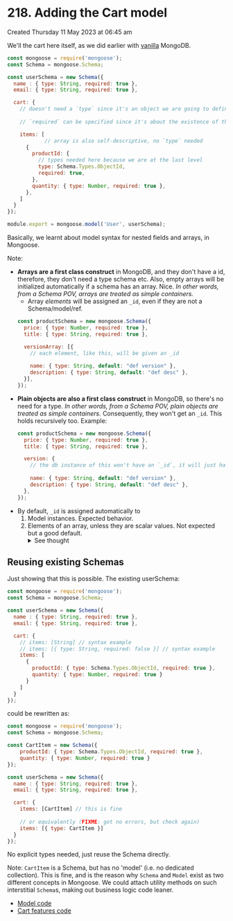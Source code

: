 # 218. Adding the Cart model
Created Thursday 11 May 2023 at 06:45 am

We'll the cart here itself, as we did earlier with [vanilla](obsidian://open?vault=nodejs-notes&file=home%2F4_resource_itineraries%2F2_Node_js_complete_guide_academind%2F12_Working_with_NoSQL_and_MongoDB%2F196) MongoDB.

```js
const mongoose = require('mongoose');
const Schema = mongoose.Schema;

const userSchema = new Schema({
  name : { type: String, required: true },
  email: { type: String, required: true },

  cart: {
    // doesn't need a `type` since it's an object we are going to define
    
    // `required` can be specified since it's about the existence of the key `cart` itself. BUT THIS GIVES AN ERROR, FIXME: why?

    items: [
		    // array is also self-descriptive, no `type` needed
	  {
        productId: {
          // types needed here because we are at the last level
          type: Schema.Types.ObjectId,
          required: true,
        },
        quantity: { type: Number, required: true },
      },
    ]
  }
});

module.export = mongoose.model('User', userSchema);
```
Basically, we learnt about model syntax for nested fields and arrays, in Mongoose.

Note:
- **Arrays are a first class construct** in MongoDB, and they don't have a id, therefore, they don't need a type schema etc. Also, empty arrays will be initialized automatically if a schema has an array. Nice. *In other words, from a Schema POV, arrays are treated as simple containers.*
	- Array _elements_ will be assigned an `_id`, even if they are not a Schema/model/ref.
	```js
	const productSchema = new mongoose.Schema({
	  price: { type: Number, required: true },
	  title: { type: String, required: true },
	
	  versionArray: [{
	    // each element, like this, will be given an _id
	    
	    name: { type: String, default: "def version" },
	    description: { type: String, default: "def desc" },
	  }],
	});
	```
- **Plain objects are also a first class construct** in MongoDB, so there's no need for a type. *In other words, from a Schema POV, plain objects are treated as simple containers.*  Consequently, they won't get an `_id`. This holds recursively too. Example:
	```js
	const productSchema = new mongoose.Schema({
	  price: { type: Number, required: true },
	  title: { type: String, required: true },
	
	  version: {
	    // the db instance of this won't have an `_id`, it will just have name and description fields
	    
	    name: { type: String, default: "def version" },
	    description: { type: String, default: "def desc" },
	  },
	});
	```
- By default, `_id` is assigned automatically to
	1. Model instances. Expected behavior.
	2. Elements of an array, unless they are scalar values. Not expected but a good default. <details><summary>See thought</summary>This is interesting - plain elements are not part of any model, and don't reside in their dedicated collection, just saying. This is very helpful anyway, since using index as primary key is bad, and an extra argument just for doing it would have been extra work.</details>


## Reusing existing Schemas
Just showing that this is possible. The existing userSchema:
```js
const mongoose = require('mongoose');
const Schema = mongoose.Schema;

const userSchema = new Schema({
  name : { type: String, required: true },
  email: { type: String, required: true },

  cart: {
    // items: [String] // syntax example
    // items: [{ type: String, required: false }] // syntax example
    items: [
      { 
        productId: { type: Schema.Types.ObjectId, required: true }, 
        quantity: { type: Number, required: true } 
      }
    ]
  }
});
```
could be rewritten as:
```js
const mongoose = require('mongoose');
const Schema = mongoose.Schema;

const CartItem = new Schema({
	productId: { type: Schema.Types.ObjectId, required: true }, 
	quantity: { type: Number, required: true } 
});

const userSchema = new Schema({
  name : { type: String, required: true },
  email: { type: String, required: true },

  cart: {
    items: [CartItem] // this is fine
    
    // or equivalently (FIXME: got no errors, but check again)
    items: [{ type: CartItem }]
  }
});
```
No explicit types needed, just reuse the Schema directly.

Note: `CartItem` is a Schema, but has no 'model' (i.e. no dedicated collection). This is fine, and is the reason why `Schema` and `Model` exist as two different concepts in Mongoose. We could attach utility methods on such interstitial `Schema`s, making out business logic code leaner.

- [Model code](https://github.com/exemplar-codes/online-shop-with-nosql-mongoose/commit/3e58f32012c98a14a4bb2a542b32245108cc7674)
- [Cart features code](https://github.com/exemplar-codes/online-shop-with-nosql-mongoose/commit/5094391a7e41ec0dcb5b6c30736f1da8ee59829b)